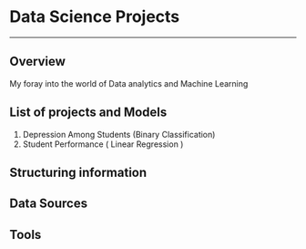 # Data Science Projects
--- 
## Overview
My foray into the world of Data analytics and Machine Learning
## List of projects and Models
1. Depression Among Students (Binary Classification)
2. Student Performance ( Linear Regression )

## Structuring information


## Data Sources

## Tools



